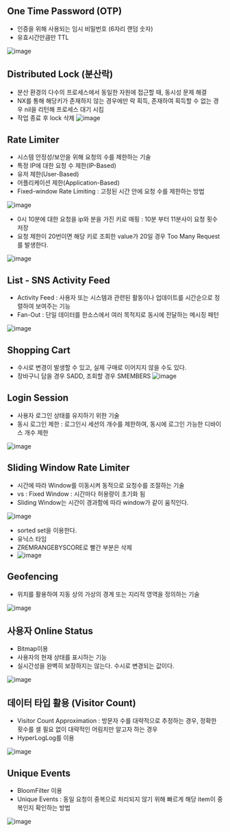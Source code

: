 ## One Time Password (OTP)
+ 인증을 위해 사용되는 임시 비밀번호 (6자리 랜덤 숫자)
+ 유효시간만큼만 TTL

![image](https://github.com/HyangKeunChoi/TIL-Today-I-Learned-/assets/49984996/4bff3626-071e-4455-bb0c-4a994db834a5)

## Distributed Lock (분산락)
+ 분산 환경의 다수의 프로세스에서 동일한 자원에 접근할 때, 동시성 문제 해결
+ NX를 통해 해당키가 존재하지 않는 경우에만 락 획득, 존재하여 획득할 수 없는 경우 nil을 리턴해 프로세스 대기 시킴
+ 작업 종료 후 lock 삭제
![image](https://github.com/HyangKeunChoi/TIL-Today-I-Learned-/assets/49984996/b446d08c-2fab-43ad-91b4-d7848cf02aef)

## Rate Limiter
+ 시스템 안정성/보안을 위해 요청의 수를 제한하는 기술
+ 특정 IP에 대한 요청 수 제한(IP-Based)
+ 유저 제한(User-Based)
+ 어플리케이션 제한(Application-Based)
+ Fixed-window Rate Limiting : 고정된 시간 안에 요청 수를 제한하는 방법

![image](https://github.com/HyangKeunChoi/TIL-Today-I-Learned-/assets/49984996/87d50bac-a79c-4c75-b232-9f4715e55dc4)

+ 0시 10분에 대한 요청을 ip와 분을 가진 키로 매핑 : 10분 부터 11분사이 요청 횟수 저장
+ 요청 제한이 20번이면 해당 키로 조회한 value가 20일 경우 Too Many Request를 발생한다.

![image](https://github.com/HyangKeunChoi/TIL-Today-I-Learned-/assets/49984996/8c8385cd-eaa4-4ba8-bad7-2739aaf93c75)

## List - SNS Activity Feed
+ Activity Feed : 사용자 또는 시스템과 관련된 활동이나 업데이트를 시간순으로 정렬하여 보여주는 기능
+ Fan-Out : 단일 데이터를 한소스에서 여러 목적지로 동시에 전달하는 메시징 패턴

![image](https://github.com/HyangKeunChoi/TIL-Today-I-Learned-/assets/49984996/b3a7f7f3-614c-4ceb-a4ad-eb097b89e251)

## Shopping Cart
+ 수시로 변경이 발생할 수 있고, 실제 구매로 이어지지 않을 수도 있다.
+ 장바구니 담을 경우 SADD, 조회할 경우 SMEMBERS
![image](https://github.com/HyangKeunChoi/TIL-Today-I-Learned-/assets/49984996/23944c4e-9cb0-4e84-968e-cdd8aa0db0e1)

## Login Session
+ 사용자 로그인 상태를 유지하기 위한 기술
+ 동시 로그인 제한 : 로그인시 세션의 개수를 제한하여, 동시에 로그인 가능한 디바이스 개수 제한

![image](https://github.com/HyangKeunChoi/TIL-Today-I-Learned-/assets/49984996/347306b4-9002-4977-8173-2fbfff9609ce)

## Sliding Window Rate Limiter
+ 시간에 따라 Window를 이동시켜 동적으로 요청수를 조절하는 기술
+ vs : Fixed Window : 시간마다 허용량이 초기화 됨
+ Sliding Window는 시간이 경과함에 따라 window가 같이 움직인다.

![image](https://github.com/HyangKeunChoi/TIL-Today-I-Learned-/assets/49984996/203ce77f-e746-44ca-85f1-c97b09bc5950)

+ sorted set을 이용한다.
+ 유닉스 타임
+ ZREMRANGEBYSCORE로 빨간 부분은 삭제
+ ![image](https://github.com/HyangKeunChoi/TIL-Today-I-Learned-/assets/49984996/116781fe-f9cf-412b-8ba1-265b2b4706a3)

## Geofencing
+ 위치를 활용하여 지동 상의 가상의 경계 또는 지리적 영역을 정의하는 기술

![image](https://github.com/HyangKeunChoi/TIL-Today-I-Learned-/assets/49984996/563c0390-f631-4c74-af87-a9c56d4af197)

## 사용자 Online Status
+ Bitmap이용
+ 사용자의 현재 상태를 표시하는 기능
+ 실시간성을 완벽히 보장하지는 않는다. 수시로 변경되는 값이다.

![image](https://github.com/HyangKeunChoi/TIL-Today-I-Learned-/assets/49984996/e7be1ca3-784f-41fd-9e51-b45a473cc9dc)

## 데이터 타입 활용 (Visitor Count)
+ Visitor Count Approximation : 방문자 수를 대략적으로 추정하는 경우, 정확한 횟수를 셀 필요 없이 대략적인 어림치만 알고자 하는 경우
+ HyperLogLog를 이용

![image](https://github.com/HyangKeunChoi/TIL-Today-I-Learned-/assets/49984996/5e57c069-4a80-4bb6-8d75-da6fdc2f594a)

## Unique Events
+ BloomFilter 이용
+ Unique Events : 동일 요청이 중복으로 처리되지 않기 위해 빠르게 해당 item이 중복인지 확인하는 방법

![image](https://github.com/HyangKeunChoi/TIL-Today-I-Learned-/assets/49984996/5ced99af-9f55-4a97-af15-80523c6f96f9)
